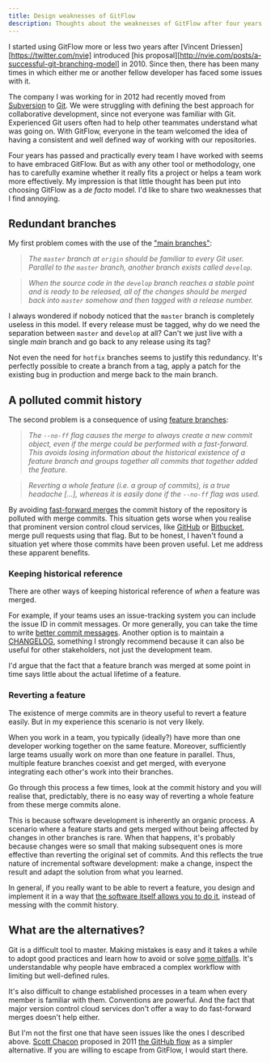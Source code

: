 ```yaml
---
title: Design weaknesses of GitFlow
description: Thoughts about the weaknesses of GitFlow after four years using it
---
```

I started using GitFlow more or less two years after [Vincent Driessen][https://twitter.com/nvie] introduced [his proposal][http://nvie.com/posts/a-successful-git-branching-model] in 2010. Since then, there has been many times in which either me or another fellow developer has faced some issues with it.

<!--more-->

The company I was working for in 2012 had recently moved from [Subversion](https://subversion.apache.org) to [Git](https://git-scm.com). We were struggling with defining the best approach for collaborative development, since not everyone was familiar with Git. Experienced Git users often had to help other teammates understand what was going on. With GitFlow, everyone in the team welcomed the idea of having a consistent and well defined way of working with our repositories.

Four years has passed and practically every team I have worked with seems to have embraced GitFlow. But as with any other tool or methodology, one has to carefully examine whether it really fits a project or helps a team work more effectively. My impression is that little thought has been put into choosing GitFlow as a *de facto* model. I'd like to share two weaknesses that I find annoying.

## Redundant branches
My first problem comes with the use of the ["main branches"](https://nvie.com/posts/a-successful-git-branching-model/#the-main-branches):

> _The `master` branch at `origin` should be familiar to every Git user. Parallel to the `master` branch, another branch exists called `develop`._

> _When the source code in the `develop` branch reaches a stable point and is ready to be released, all of the changes should be merged back into `master` somehow and then tagged with a release number._

I always wondered if nobody noticed that the `master` branch is completely useless in this model. If every release must be tagged, why do we need the separation between `master` and `develop` at all? Can't we just live with a single _main_ branch and go back to any release using its tag?

Not even the need for `hotfix` branches seems to justify this redundancy. It's perfectly possible to create a branch from a tag, apply a patch for the existing bug in production and merge back to the main branch.

## A polluted commit history
The second problem is a consequence of using [feature branches](https://nvie.com/posts/a-successful-git-branching-model/#feature-branches):

> _The ``--no-ff`` flag causes the merge to always create a new commit object, even if the merge could be performed with a fast-forward. This avoids losing information about the historical existence of a feature branch and groups together all commits that together added the feature._

> _Reverting a whole feature (i.e. a group of commits), is a true headache […], whereas it is easily done if the `--no-ff` flag was used._

By avoiding [fast-forward merges](http://git-scm.com/docs/git-merge#_fast_forward_merge) the commit history of the repository is polluted with merge commits. This situation gets worse when you realise that prominent version control cloud services, like [GitHub](https://help.github.com/articles/merging-a-pull-request/) or [Bitbucket](https://bitbucket.org/site/master/issues/6106/forced-non-fast-forward-merge-of-pull), merge pull requests using that flag. But to be honest, I haven't found a situation yet where those commits have been proven useful. Let me address these apparent benefits.

### Keeping historical reference
There are other ways of keeping historical reference of _when_ a feature was merged.

For example, if your teams uses an issue-tracking system you can include the issue ID in commit messages. Or more generally, you can take the time to write [better commit messages](http://chris.beams.io/posts/git-commit/). Another option is to maintain a [CHANGELOG](https://keepachangelog.com/en/1.0.0/), something I strongly recommend because it can also be useful for other stakeholders, not just the development team.

I'd argue that the fact that a feature branch was merged at some point in time says little about the actual lifetime of a feature.

### Reverting a feature
The existence of merge commits are in theory useful to revert a feature easily. But in my experience this scenario is not very likely.

When you work in a team, you typically (ideally?) have more than one developer working together on the same feature. Moreover, sufficiently large teams usually work on more than one feature in parallel. Thus, multiple feature branches coexist and get merged, with everyone integrating each other's work into their branches.

Go through this process a few times, look at the commit history and you will realise that, predictably, there is no easy way of reverting a whole feature from these merge commits alone.

This is because software development is inherently an organic process. A scenario where a feature starts and gets merged without being affected by changes in other branches is rare. When that happens, it's probably because changes were so small that making subsequent ones is more effective than reverting the original set of commits. And this reflects the true nature of incremental software development: make a change, inspect the result and adapt the solution from what you learned.

In general, if you really want to be able to revert a feature, you design and implement it in a way that [the software itself allows you to do it](http://martinfowler.com/articles/feature-toggles.html), instead of messing with the commit history.

## What are the alternatives?
Git is a difficult tool to master. Making mistakes is easy and it takes a while to adopt good practices and learn how to avoid or solve [some pitfalls](http://stackoverflow.com/q/9264314/592454). It's understandable why people have embraced a complex workflow with limiting but well-defined rules.

It's also difficult to change established processes in a team when every member is familiar with them. Conventions are powerful. And the fact that major version control cloud services don't offer a way to do fast-forward merges doesn't help either.

But I'm not the first one that have seen issues like the ones I described above. [Scott Chacon](https://twitter.com/chacon) proposed in 2011 [the GitHub flow](http://scottchacon.com/2011/08/31/github-flow.html) as a simpler alternative. If you are willing to escape from GitFlow, I would start there.
